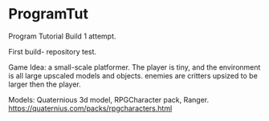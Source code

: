 # ProgramTut

Program Tutorial Build 1 attempt.

First build- repository test.

Game Idea: a small-scale platformer. The player is tiny, and the environment is all large upscaled models and objects. enemies are critters upsized to be larger then the player.

Models: Quaternious 3d model, RPGCharacter pack, Ranger. https://quaternius.com/packs/rpgcharacters.html

